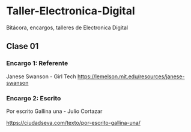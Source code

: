 # Taller-Electronica-Digital
Bitácora, encargos, talleres de Electronica Digital 


## Clase 01
### Encargo 1: Referente

Janese Swanson - Girl Tech
 <https://lemelson.mit.edu/resources/janese-swanson>

### Encargo 2: Escrito

Por escrito Gallina una - Julio Cortazar

<https://ciudadseva.com/texto/por-escrito-gallina-una/>

